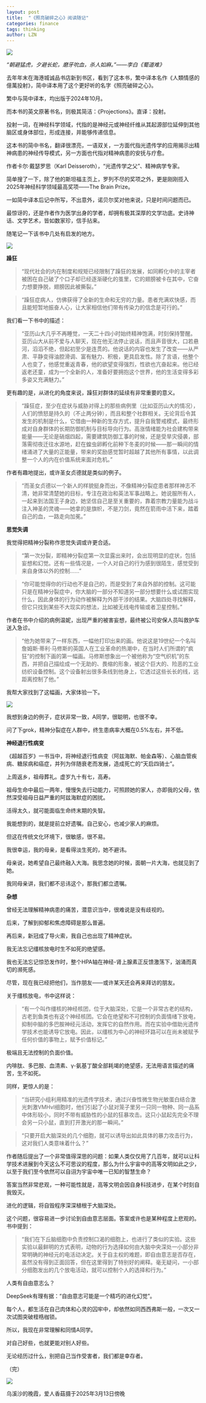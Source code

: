 ```yaml
---
layout: post
title:  "《照亮破碎之心》阅读随记"
categories: finance 
tags: thinking
author: LZN
---
```


![](https://i.imgur.com/gDBj1KH.jpeg)

_“朝避猛虎，夕避长蛇，磨牙吮血，杀人如麻。”——李白《蜀道难》_

去年年末在海港城诚品书店新到书区，看到了这本书，繁中译本名作《人類情感的億萬投射》，简中译本用了这个更好听的名字《照亮破碎之心》。

繁中与简中译本，均出版于2024年10月。

而本书的英文原著书名，则极其简洁：《Projections》。直译：投射。

投射一词，在神经科学领域，代指的是神经元或神经纤维从其起源部位延伸到其他脑区或身体部位，形成连接，并能够传递信息。

这本书的简中书名，翻译很漂亮，一语双关，一方面代指光遗传学的应用揭示出精神病患的神经传导模式，另一方面也代指对精神病患的安抚与疗愈。

作者卡尔·戴瑟罗思（Karl Deisseroth），“光遗传学之父”、精神病学专家。

简单搜了一下，除了他的斯坦福主页上，罗列不尽的奖项之外，更是刚刚揽入2025年神经科学领域最高奖项——The Brain Prize。

一如简中译本后记中所写，不出意外，诺贝尔奖对他来说，只是时间问题而已。

最惊讶的，还是作者作为医学出身的学者，却拥有极其深厚的文学功底。史诗神话、文学艺术，皆如数家珍，信手拈来。

随笔记一下该书中几处有启发的地方。

![](https://i.imgur.com/JsJDLG4.jpeg)


**躁狂**

>“现代社会的内在制度和规矩已经限制了躁狂的发展，如同孵化中的主宰者被困在自己破了个口子却已经逐渐硬化的茧里，它的翅膀被卡在其中，它奋力想要挣脱，翅膀因此被撕裂。”

>“躁狂症病人，仿佛获得了全新的生命和无穷的力量。患者充满欢快感，而且能短暂地振奋人心，让大家相信他们带有传染力的信念是可行的。”

我们看一下书中的描述：

>“亚历山大几乎不再睡觉，一天二十四小时始终精神饱满，时刻保持警醒。亚历山大从前不爱与人聊天，现在他无法停止说话，而且声音很大，口若悬河，滔滔不绝，但起初至少是连贯的。他说话的内容也发生了改变——从严肃、平静变得油腔滑调、富有魅力、积极，更具启发性。除了言语，他整个人也变了，他感觉重返青春，他的欲望变得强烈，性欲也亢奋起来。他已经返老还童，成为一个全新的人，准备好要拥抱这个世界，他的生活变得多彩多姿又充满魅力。”

更有趣的是，从进化的角度来说，躁狂对群体的延续有非常重要的意义。

>“躁狂症，至少在症状与威胁对得上的那些病例里（比如亚历山大的情况），人们的愤怒是持久的（不止两分钟），而且和整个社群相关。无论背后令其发生的机制是什么，它借由一种新的生存方式，提升自我警戒模式，最终形成对自身群体的长期防御机制与目标导向行为。高涨情绪能为社会建构带来能量——无论是硝烟四起，需要建筑防御工事的时候，还是受旱灾侵袭，部落需彻夜迁往水源地，赶在蝗虫卵孵化前种下冬麦的时候——那一瞬间的情绪涌进了大量的正能量，带来的奖励感觉暂时超越了其他所有事情，以此调整一个人的内在价值系统来面对危机。”

作者有趣地提出，或许圣女贞德就是类似的例子。

>“而圣女贞德以一个新人的样貌挺身而出，不像精神分裂症患者那样神志不清，她非常清楚她的目标，专注在政治和英法军事战略上。她说服所有人，一起来到法国王子身边，她坚信自己是至关重要的，靠着宗教力量能为战斗注入神圣的灵魂——她拿的是旗帜，不是刀剑，竟然在箭雨中活下来，踏着自己的血，一路走向加冕。”

**思觉失调**

我觉得把精神分裂称作思觉失调或许更合适。

>“第一次分裂，即精神分裂症第一次显露出来时，会出现明显的症状，包括妄想和幻觉。还有一些情况是，一个人对自己的行为感到很陌生，感觉受到来自身体以外的控制……”

>“你可能觉得你的行动也不是自己的，而是受到了来自外部的控制。这可能只是在精神分裂症中，你大脑的一部分不知道另一部分想要什么或试图实现什么，因此身体的行为动作被解释为外部干涉的结果。大脑四处寻找解释，但它只找到某些不大现实的想法，比如被无线电传输或者卫星控制。”

作者在书中介绍的病例温妮，出现严重的被害妄想，最终被公司安保人员叫救护车送入急诊。

>“他为她带来了一样东西，一幅他打印出来的画。他说这是19世纪一个名叫詹姆斯·蒂利·马修斯的英国人在工业革命的热潮中，在当时人们所谓的“疯狂”的控制下画的第一幅画。马修斯想象出一个被他称为“空气织机”的东西，并把自己描绘成一个无助的、畏缩的形象，被这个巨大的、险恶的工业纺织设备控制。这个设备射出很多条线到他身上，它透过这些长长的线，远距离控制了他。”

我帮大家找到了这幅画，大家体验一下。

![](https://i.imgur.com/QrUOd02.png)

我想到身边的例子，症状非常一致，A同学，很聪明，也很不幸。

问了下grok，精神分裂症在人群中，终生患病率大概在0.5%左右，并不低。

**神经退行性病变**

《超越百岁》一书当中，将神经退行性病变（阿兹海默、帕金森等）、心脑血管疾病、糖尿病和癌症，并列为伴随衰老而发展，造成死亡的“天启四骑士”。

上周返乡，祖母葬礼。虚岁九十有七，高寿。

祖母生命中最后一两年，慢慢失去行动能力，可照顾她的家人，亦即我的父母，依然深受祖母日益严重的阿兹海默症的困扰。

活得太久，就可能面临生命终末期的失智。

我能想到的，就是提前立好遗嘱。自己安心，也减少家人的麻烦。

但这在传统文化环境下，很敏感，很不易。

我很幸运，我的母亲，是看得淡生死的，她不避讳。

母亲说，她希望自己最终融入大海。我思念她的时候，面朝一片大海，也就见到了她。

我同母亲讲，我们都不忌讳这个，那我们都立遗嘱。

**杂想**

曾经无法理解精神病患的痛苦，潜意识当中，很难说是没有歧视的。

后来，了解到抑郁和焦虑障碍是那么普遍。

再后来，新冠成了导火索，我自己也出现了精神症状。

我无法忘记缰核放电时生不如死的绝望感。

我也无法忘记惊恐发作时，整个HPA轴在神经-肾上腺素正反馈激荡下，汹涌而真切的濒死感。

尽管，现在我已经把他们，当作朋友——或许某天还会再来拜访的朋友。

关于缰核放电，书中这样说：

>“有一个叫作缰核的神经核团，位于大脑深处，它是一个非常古老的结构，古老到鱼类也有这个神经核团。它会在绝望和不可控制的负面情绪下放电，抑制中脑的多巴胺神经元活动，发挥它的自然作用。而在实验中借助光遗传学技术也能诱导它放电。因此，以缰核为中心的神经环路可以在尚未被赋予任何价值的事物上，赋予价值标记。”

极端且无法控制的负面价值。

内啡肽、多巴胺、血清素、γ-氨基丁酸全部耗竭的绝望感，无法用语言描述的痛苦，生不如死。

同样，更惊人的是：

>“当研究小组利用精准的光遗传学技术，通过兴奋性微生物光敏蛋白结合激光刺激VMHvl细胞时，他们引起了小鼠对笼子里另一只同一物种、同一品系中体形较小，同时不带有威胁性的小鼠的狂暴攻击。这只小鼠起先完全不理会另一只小鼠，直到打开激光的那一瞬间。”

>“只要开启大脑深处的几个细胞，就可以诱导出如此具体的暴力攻击行为，这对我们人类意味着什么？”

作者随后提出了一个非常值得深思的问题：如果人类仅仅用了几百年，就可以让科学技术进展到今天这么不可思议的程度，那么为什么宇宙中的高等文明如此之少，以至于我们至今依然可以自诩为宇宙中唯一已知的智慧生命？

答案当然非常悲观，一种可能性就是，高等文明会因自身科技进步，在某个时刻自我毁灭。

进化的逻辑，将自毁程序深深植根于大脑深处。

这个问题，很容易进一步讨论到自由意志层面。答案或许也是某种程度上悲观的。书中提到：

>“我们在下丘脑细胞中负责控制口渴的细胞上，也进行了类似的实验。这些实验以最鲜明的方式表明，动物的行为选择如何由大脑中央深处一小部分非常明确的神经元的电活动决定。关于自主权的难题，即自由意志是否存在，虽然没有得到正面回答，但在这里得到了特别好的阐释。毫无疑问，一小部分细胞发出的几个放电活动，就可以控制个人的选择和行为。”

人类有自由意志么？

DeepSeek有理有据：“自由意志可能是一个精巧的进化幻觉”。

每个人，都生活在自己肉体和心灵的囚牢中，却依然如同西西弗斯一般，一次又一次试图突破桎梏枷锁。

所以，我现在非常理解和同情A同学。

对自己好些，也就更能对别人好些。

无论经历过什么，别把自己当作受害者，我们都是幸存者。

（完）

![](https://i.imgur.com/fxa1seQ.jpeg)

乌溪沙的晚霞，爱人香菇摄于2025年3月13日傍晚
